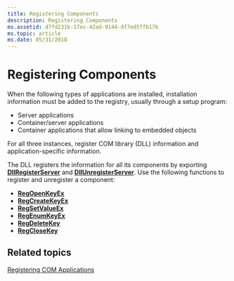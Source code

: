 ```yaml
---
title: Registering Components
description: Registering Components
ms.assetid: d7fd231b-17ec-42ad-9144-df7ed5ffb17b
ms.topic: article
ms.date: 05/31/2018
---
```


# Registering Components

When the following types of applications are installed, installation information must be added to the registry, usually through a setup program:

-   Server applications
-   Container/server applications
-   Container applications that allow linking to embedded objects

For all three instances, register COM library (DLL) information and application-specific information.

The DLL registers the information for all its components by exporting [**DllRegisterServer**](/windows/win32/api/olectl/nf-olectl-dllregisterserver) and [**DllUnregisterServer**](/windows/win32/api/olectl/nf-olectl-dllunregisterserver). Use the following functions to register and unregister a component:

-   [**RegOpenKeyEx**](/windows/desktop/api/winreg/nf-winreg-regopenkeyexa)
-   [**RegCreateKeyEx**](/windows/desktop/api/winreg/nf-winreg-regcreatekeyexa)
-   [**RegSetValueEx**](/windows/desktop/api/winreg/nf-winreg-regsetvalueexa)
-   [**RegEnumKeyEx**](/windows/desktop/api/winreg/nf-winreg-regenumkeyexa)
-   [**RegDeleteKey**](/windows/desktop/api/winreg/nf-winreg-regdeletekeya)
-   [**RegCloseKey**](/windows/desktop/api/winreg/nf-winreg-regclosekey)

## Related topics

<dl> <dt>

[Registering COM Applications](registering-com-applications.md)
</dt> </dl>

 

 